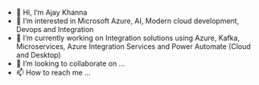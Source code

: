 - 👋 Hi, I’m Ajay Khanna
- 👀 I’m interested in Microsoft Azure, AI, Modern cloud development, Devops and Integration
- 🌱 I’m currently working on Integration solutions using Azure, Kafka, Microservices, Azure Integration Services and Power Automate (Cloud and Desktop)
- 💞️ I’m looking to collaborate on ...
- 📫 How to reach me ...

<!---
akhanna007/akhanna007 is a ✨ special ✨ repository because its `README.md` (this file) appears on your GitHub profile.
You can click the Preview link to take a look at your changes.
--->
